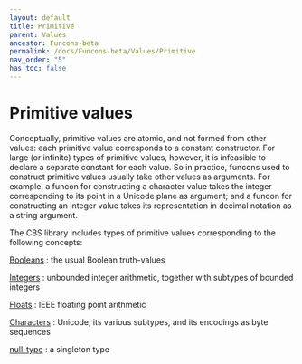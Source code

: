 ```yaml
---
layout: default
title: Primitive
parent: Values
ancestor: Funcons-beta
permalink: /docs/Funcons-beta/Values/Primitive
nav_order: "5"
has_toc: false
---
```


Primitive values
================

Conceptually, primitive values are atomic, and not formed from other values:
each primitive value corresponds to a constant constructor.
For large (or infinite) types of primitive values, however, it is infeasible to declare a separate constant for each value.
So in practice, funcons used to construct primitive values usually take other values as arguments.
For example, a funcon for constructing a character value takes the integer corresponding to its point in a Unicode plane as argument;
and a funcon for constructing an integer value takes its representation in decimal notation as a string argument.

The CBS library includes types of primitive values corresponding to the following concepts:

[Booleans]
: the usual Boolean truth-values

[Integers]
: unbounded integer arithmetic, together with subtypes of bounded integers

[Floats]
: IEEE floating point arithmetic

[Characters]
: Unicode, its various subtypes, and its encodings as byte sequences

[null-type]
: a singleton type

[values]:       /CBS-beta/Funcons-beta/Values/Value-Types/

[booleans]:     /CBS-beta/Funcons-beta/Values/Primitive/Booleans/
[integers]:     /CBS-beta/Funcons-beta/Values/Primitive/Integers/
[floats]:       /CBS-beta/Funcons-beta/Values/Primitive/Floats/
[characters]:   /CBS-beta/Funcons-beta/Values/Primitive/Characters/
[null-type]:    /CBS-beta/Funcons-beta/Values/Primitive/Null/
[pointer-null]: /CBS-beta/Funcons-beta/Values/Composite/References/

[value-types]:  /CBS-beta/Funcons-beta/Values/Value-Types/
[sequences]:    /CBS-beta/Funcons-beta/Values/Composite/Sequences/

[computations]: /CBS-beta/docs/Funcons-beta/Computations
